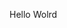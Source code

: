 Hello Wolrd

































































































































































































































































































































































































































































































































































































































































































































































































































































































































































































































































































































































































































































































































































































































































































































































































































































































































































































































































































































































































































































































































































































































































































































































































































































































































































































































































































































































































































































































































































































































































































































































































































































































































































































































































































































































































































































































































































































































































































































































































































































































































































































































































































































































































































































































































































































































































































































































